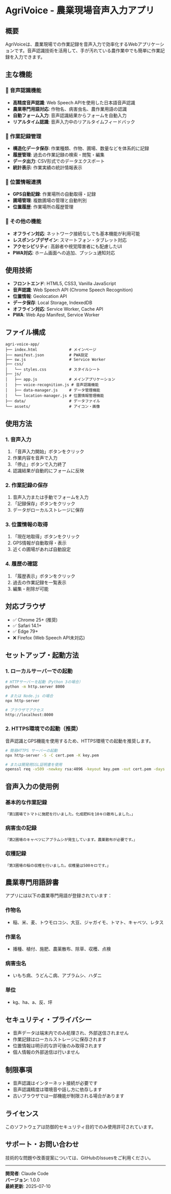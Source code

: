 # AgriVoice - 農業現場音声入力アプリ

## 概要

AgriVoiceは、農業現場での作業記録を音声入力で効率化するWebアプリケーションです。音声認識技術を活用して、手が汚れている農作業中でも簡単に作業記録を入力できます。

## 主な機能

### 🎤 音声認識機能
- **高精度音声認識**: Web Speech APIを使用した日本語音声認識
- **農業専門用語対応**: 作物名、病害虫名、農作業用語の認識
- **自動フォーム入力**: 音声認識結果からフォームを自動入力
- **リアルタイム認識**: 音声入力中のリアルタイムフィードバック

### 📱 作業記録管理
- **構造化データ保存**: 作業種類、作物、圃場、数量などを体系的に記録
- **履歴管理**: 過去の作業記録の検索・閲覧・編集
- **データ出力**: CSV形式でのデータエクスポート
- **統計表示**: 作業実績の統計情報表示

### 📍 位置情報連携
- **GPS自動記録**: 作業場所の自動取得・記録
- **圃場管理**: 複数圃場の管理と自動判別
- **位置履歴**: 作業場所の履歴管理

### 🔧 その他の機能
- **オフライン対応**: ネットワーク接続なしでも基本機能が利用可能
- **レスポンシブデザイン**: スマートフォン・タブレット対応
- **アクセシビリティ**: 高齢者や視覚障害者にも配慮したUI
- **PWA対応**: ホーム画面への追加、プッシュ通知対応

## 使用技術

- **フロントエンド**: HTML5, CSS3, Vanilla JavaScript
- **音声認識**: Web Speech API (Chrome Speech Recognition)
- **位置情報**: Geolocation API
- **データ保存**: Local Storage, IndexedDB
- **オフライン対応**: Service Worker, Cache API
- **PWA**: Web App Manifest, Service Worker

## ファイル構成

```
agri-voice-app/
├── index.html              # メインページ
├── manifest.json           # PWA設定
├── sw.js                   # Service Worker
├── css/
│   └── styles.css          # スタイルシート
├── js/
│   ├── app.js              # メインアプリケーション
│   ├── voice-recognition.js # 音声認識機能
│   ├── data-manager.js     # データ管理機能
│   └── location-manager.js # 位置情報管理機能
├── data/                   # データファイル
└── assets/                 # アイコン・画像
```

## 使用方法

### 1. 音声入力
1. 「音声入力開始」ボタンをクリック
2. 作業内容を音声で入力
3. 「停止」ボタンで入力終了
4. 認識結果が自動的にフォームに反映

### 2. 作業記録の保存
1. 音声入力または手動でフォームを入力
2. 「記録保存」ボタンをクリック
3. データがローカルストレージに保存

### 3. 位置情報の取得
1. 「現在地取得」ボタンをクリック
2. GPS情報が自動取得・表示
3. 近くの圃場があれば自動設定

### 4. 履歴の確認
1. 「履歴表示」ボタンをクリック
2. 過去の作業記録を一覧表示
3. 編集・削除が可能

## 対応ブラウザ

- ✅ Chrome 25+ (推奨)
- ✅ Safari 14.1+
- ✅ Edge 79+
- ❌ Firefox (Web Speech API未対応)

## セットアップ・起動方法

### 1. ローカルサーバーでの起動

```bash
# HTTPサーバーを起動（Python 3の場合）
python -m http.server 8000

# または Node.js の場合
npx http-server

# ブラウザでアクセス
http://localhost:8000
```

### 2. HTTPS環境での起動（推奨）

音声認識とGPS機能を使用するため、HTTPS環境での起動を推奨します。

```bash
# 簡易HTTPS サーバーの起動
npx http-server -S -C cert.pem -K key.pem

# または開発用SSL証明書を使用
openssl req -x509 -newkey rsa:4096 -keyout key.pem -out cert.pem -days 365 -nodes
```

## 音声入力の使用例

### 基本的な作業記録
```
「第1圃場でトマトに施肥を行いました。化成肥料を10キロ散布しました。」
```

### 病害虫の記録
```
「第2圃場のキャベツにアブラムシが発生しています。農薬散布が必要です。」
```

### 収穫記録
```
「第3圃場の稲の収穫を行いました。収穫量は500キロです。」
```

## 農業専門用語辞書

アプリには以下の農業専門用語が登録されています：

### 作物名
- 稲、米、麦、トウモロコシ、大豆、ジャガイモ、トマト、キャベツ、レタス

### 作業名
- 播種、植付、施肥、農薬散布、除草、収穫、点検

### 病害虫名
- いもち病、うどんこ病、アブラムシ、ハダニ

### 単位
- kg、ha、a、反、坪

## セキュリティ・プライバシー

- 音声データは端末内でのみ処理され、外部送信されません
- 作業記録はローカルストレージに保存されます
- 位置情報は明示的な許可後のみ取得されます
- 個人情報の外部送信は行いません

## 制限事項

- 音声認識はインターネット接続が必要です
- 音声認識精度は環境音や話し方に依存します
- 古いブラウザでは一部機能が制限される場合があります

## ライセンス

このソフトウェアは防御的セキュリティ目的でのみ使用許可されています。

## サポート・お問い合わせ

技術的な問題や改善提案については、GitHubのIssuesをご利用ください。

---

**開発者**: Claude Code  
**バージョン**: 1.0.0  
**最終更新**: 2025-07-10